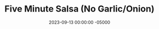 ---
layout: post
title:  "Five Minute Salsa (No Garlic/Onion)"
date:   2023-09-13 00:00:00 -05000
categories: 
- Recipes
- Sauces, etc.
permalink: /recipes/salsa
image: /assets/Food/Spreads, Sauces, Toppings/Salsa/salsa-cover.jpg
ing: salsa-ing
facts: salsa-facts
Prep: 5
Rest: 
Cook: 
Source1: 
Source2: 
tags: 
- diced tomato
- diced green chiles
- diced chiles
- allergy
- allergen
- food processor
- can
- chip
- tortilla
- taco
- fajita
Description: I named this salsa as such because it simply uses pantry staple canned ingredients and some spices. No chopping necessary! Just pulse everything to a food processor, and adjust the taste and texture to your liking. I personally like my salsa a little chunky.  This salsa also contains no garlic or onion for those that are allergic.  Just make sure to check your can of diced tomatoes
Instructions: 
- Lightly drain the can of tomatoes through a gap in the can top.  Don't use a strainer or you'll lose too much<br><br>

- Add all ingredients to a food processor, and pulse a few times until desired consistency is reached.  Store in the fridge<br><br>
- <center><img src="/assets/Food/Spreads, Sauces, Toppings/Salsa/salsa-1.jpg" alt="" class="instruction-image"></center>
---